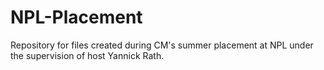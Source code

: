 # NPL-Placement
 Repository for files created during CM's summer placement at NPL under the supervision of host Yannick Rath.
